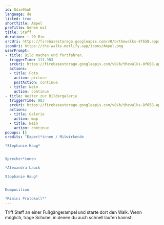 ```yaml
---
id: Udie9hoh
language: de
listed: true
shortTitle: Ampel
preTitle: Gehen mit
title: Steff
duration: ~ 20 Min
srcUri: https://firebasestorage.googleapis.com/v0/b/thewalks-8f658.appspot.com/o/static%2Fmedias%2Fde_Udie9hoh.mp3?alt=media&token=32fff1c0-2e3d-4d07-b635-bd1dcb3a54d8
iconUri: https://the-walks.netlify.app/icons/Ampel.png
userPrompt:
- title: Bild machen und fortfahren.
  triggerTime: 111.983
  srcUri: https://firebasestorage.googleapis.com/v0/b/thewalks-8f658.appspot.com/o/static%2Fmedias%2Fde_Udie9hoh_loop.mp3?alt=media&token=de4b8108-bef8-46cc-91d5-8d5a8ddf3982
  actions:
  - title: Foto
    action: picture
    postAction: continue
  - title: Nein
    action: continue
- title: Weiter zur Bildergalerie
  triggerTime: 983
  srcUri: https://firebasestorage.googleapis.com/v0/b/thewalks-8f658.appspot.com/o/static%2Fmedias%2Fde_Eer0quuj_loop_1.mp3?alt=media&token=343f6878-9a37-4a07-bbcd-b53cc6048f1b
  actions:
  - title: Galerie
    action: map
  - title: Nein
    action: continue
popups: []
credits: "Expert*innen / Mitwirkende

*Stephanie Haug*


Sprecher*innen

*Alexandra Lauck

Stephanie Haug*


Komposition

*Rimini Protokoll*"
---
```

Triff Steff an einer Fußgängerampel und starte dort den Walk. Wenn möglich, trage Schuhe, in denen du auch schnell laufen kannst.
